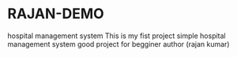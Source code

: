 # RAJAN-DEMO
hospital management system
This is my fist project
simple hospital management system
good project for begginer
author (rajan kumar)
